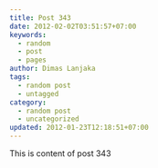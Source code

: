 ```yaml
---
title: Post 343
date: 2012-02-02T03:51:57+07:00
keywords:
  - random
  - post
  - pages
author: Dimas Lanjaka
tags:
  - random post
  - untagged
category:
  - random post
  - uncategorized
updated: 2012-01-23T12:18:51+07:00
---
```

This is content of post 343